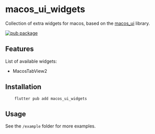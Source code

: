 # macos_ui_widgets

Collection of extra widgets for macos, based on the <a href='https://pub.dev/packages/macos_ui'>macos_ui</a> library.

[![pub package](https://img.shields.io/pub/v/macos_ui_widgets.svg)](https://pub.dev/packages/macos_ui_widgets)

## Features

List of available widgets:

 * MacosTabView2

## Installation

```
    flutter pub add macos_ui_widgets
```

## Usage

See the `/example` folder for more examples.

